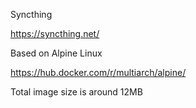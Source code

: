 Syncthing

https://syncthing.net/

Based on Alpine Linux

https://hub.docker.com/r/multiarch/alpine/

Total image size is around 12MB


